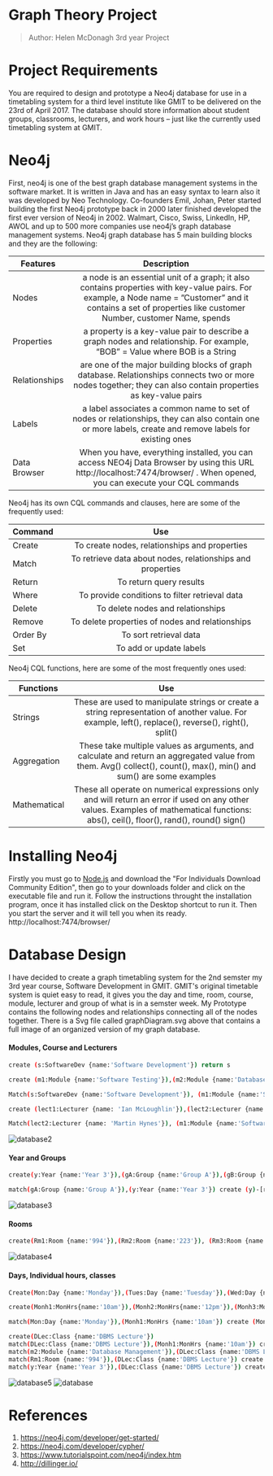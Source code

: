 # Graph Theory Project
> Author: Helen McDonagh      3rd year Project

# Project Requirements
You are required to design and prototype a Neo4j database for use in a timetabling system for a third level institute like GMIT to be delivered on the 23rd of April 2017. The database should store information about student groups, classrooms, lecturers, and work hours – just like the currently used timetabling system at GMIT. 

# Neo4j
First, neo4j is one of the best graph database management systems in the software market. It is written in Java and has an easy syntax to learn also it was developed by Neo Technology. Co-founders Emil, Johan, Peter started building the first Neo4j prototype back in 2000 later finished developed the first ever version of Neo4j in 2002. Walmart, Cisco, Swiss, LinkedIn, HP, AWOL and up to 500 more companies use neo4j’s graph database management systems. Neo4j graph database has 5 main building blocks and they are the following:

| Features | Description  | 
| ------------- |:-------------:| 
| Nodes | a node is an essential unit of a graph; it also contains properties with key-value pairs. For example, a Node name = ”Customer” and it contains a set of properties like customer Number, customer Name, spends |
| Properties | a property is a key-value pair to describe a graph nodes and relationship. For example, “BOB” = Value where BOB is a String |
| Relationships | are one of the major building blocks of graph database. Relationships connects two or more nodes together; they can also contain properties as key-value pairs |
| Labels | a label associates a common name to set of nodes or relationships, they can also contain one or more labels, create and remove labels for existing ones |
| Data Browser | When you have, everything installed, you can access NEO4j Data Browser by using this URL http://localhost:7474/browser/ . When opened, you can execute your CQL commands |

Neo4j has its own CQL commands and clauses, here are some of the frequently used:

| Command        | Use           | 
| ------------- |:-------------:| 
| Create |To create nodes, relationships and properties  | 
| Match | To retrieve data about nodes, relationships and properties | 
| Return | To return query results | 
| Where | To provide conditions to filter retrieval data | 
| Delete | To delete nodes and relationships | 
| Remove | To delete properties of nodes and relationships | 
| Order By | To sort retrieval data |
| Set | To add or update labels | 		

Neo4j CQL functions, here are some of the most frequently ones used:

| Functions        | Use          | 
| ------------- |:-------------:| 
| Strings      | These are used to manipulate strings or create a string representation of another value. For example, left(), replace(), reverse(), right(), split() | 
| Aggregation      | These take multiple values as arguments, and calculate and return an aggregated value from them. Avg() collect(), count(), max(), min() and sum() are some examples | 
| Mathematical | These all operate on numerical expressions only and will return an error if used on any other values. Examples of mathematical functions: abs(), ceil(), floor(), rand(), round() sign() | 

# Installing Neo4j
Firstly you must go to [Node.js](http://www.neo4j.org/download) and download the "For Individuals Download Community Edition", then go to your downloads folder and click on the executable file and run it. 
Follow the instructions throught the installation program, once it has installed click on the Desktop shortcut to run it.
Then you start the server and it will tell you when its ready. http://localhost:7474/browser/ 

# Database Design
I have decided to create a graph timetabling system for the 2nd semster my 3rd year course, Software Development in GMIT. GMIT's original timetable system is quiet easy to read, it gives you the day and time, room, course, module, lecturer and group of what is in a semster week. My Prototype contains the following nodes and relationships connecting all of the nodes together. There is a Svg file called graphDiagram.svg above that contains a full image of an organized version of my graph database.

#### Modules, Course and Lecturers
```sh
create (s:SoftwareDev {name:'Software Development'}) return s

create (m1:Module {name:'Software Testing'}),(m2:Module {name:'Database Management'}),(m3:Module{name: 'Graph Theory'}),(m4:Module {name:'Server Side Rad'}),(m5:Module {name: 'Mobile Application Development 2'}),(m6:Module {name: 'Professional Practice in IT'}) return m1,m2,m3,m4,m5,m6

Match(s:SoftwareDev {name:'Software Development'}), (m1:Module {name:'Software Testing'}) create (s)-[r:Module_of]->(m1)

create (lect1:Lecturer {name: 'Ian McLoughlin'}),(lect2:Lecturer {name: 'Martin Hynes'}),(lect3:Lecturer {name: 'Deirdre O Donovan'}),(lect4:Lecturer {name: 'Gerard Harrison'}),(lect5:Lecturer {name: 'Damien Costello'}) return lect1,lect2,lect3,lect4,lect5

Match(lect2:Lecturer {name: 'Martin Hynes'}), (m1:Module {name:'Software Testing'}) create (lect2)-[r:Teaches]->(m1)
```
![database2](https://cloud.githubusercontent.com/assets/15608152/25253737/181cb8da-261a-11e7-9f3d-6ca7c3800440.png)

#### Year and Groups
```sh
create(y:Year {name:'Year 3'}),(gA:Group {name:'Group A'}),(gB:Group {name:'Group B'}), (gC:Group {name:'Group C'})

match(gA:Group {name:'Group A'}),(y:Year {name:'Year 3'}) create (y)-[r:YEAR_OF]->(gA)
```
![database3](https://cloud.githubusercontent.com/assets/15608152/25253739/182c6500-261a-11e7-9c39-fecf15840c45.png)

#### Rooms
```sh
create(Rm1:Room {name:'994'}),(Rm2:Room {name:'223'}), (Rm3:Room {name:'PF05'}),(Rm4:Room {name:'481'}),(Rm5:Room {name:'436'}),(Rm6:Room {name:'482'}),(Rm7:Room {name:'470'}),(Rm8:Room {name:'379'}),(Rm9:Room {name:'162'}),(Rm10:Room {name:'938'}),(Rm11:Room {name:'208'}),(Rm12:Room {name:'997'}),(Rm13:Room {name:'939'}),(Rm14:Room {name:'995'}),(Rm15:Room {name:'PF18'})
```
![database4](https://cloud.githubusercontent.com/assets/15608152/25253738/182a9572-261a-11e7-808f-2ca7075fb247.png)

#### Days, Individual hours, classes
```sh
Create(Mon:Day {name:'Monday'}),(Tues:Day {name:'Tuesday'}),(Wed:Day {name:'Wednesday'}),(Thurs:Day {name:'Thursday'}),(Fri:Day {name:'Friday'})

create(Monh1:MonHrs{name:'10am'}),(Monh2:MonHrs{name:'12pm'}),(Monh3:MonHrs{name:'2pm'}),(Monh4:MonHrs{name:'4pm'})

match(Mon:Day {name:'Monday'}),(Monh1:MonHrs {name:'10am'}) create (Mon)-[r:time]->(Monh1)

create(DLec:Class {name:'DBMS Lecture'})
match(DLec:Class {name:'DBMS Lecture'}),(Monh1:MonHrs {name:'10am'}) create (DLec)-[r:begins_at]->(Monh1)
match(m2:Module {name:'Database Management'}),(DLec:Class {name:'DBMS Lecture'}) create (m2)-[r:taught]->(DLec)
match(Rm1:Room {name:'994'}),(DLec:Class {name:'DBMS Lecture'}) create (Rm1)-[r:room]->(DLec)
match(y:Year {name:'Year 3'}),(DLec:Class {name:'DBMS Lecture'}) create (y)-[r:students_attending]->(DLec)
```
![database5](https://cloud.githubusercontent.com/assets/15608152/25253740/18326e8c-261a-11e7-957d-5a3d685c8eb7.png)
![database](https://cloud.githubusercontent.com/assets/15608152/25253736/17fe2104-261a-11e7-9f98-be6ce315aed7.png)



# References
1. https://neo4j.com/developer/get-started/
2. https://neo4j.com/developer/cypher/
3. https://www.tutorialspoint.com/neo4j/index.htm
4. http://dillinger.io/
